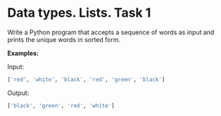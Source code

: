 # Data types. Lists. Task 1

Write a Python program that accepts a sequence of words as input and prints the unique words in sorted form.

__Examples:__

Input:
```python 
['red', 'white', 'black', 'red', 'green', 'black'] 
```
Output: 
```python 
['black', 'green', 'red', 'white']
```
